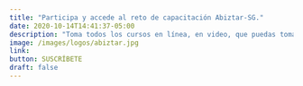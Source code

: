 ```yaml
---
title: "Participa y accede al reto de capacitación Abiztar-SG."
date: 2020-10-14T14:41:37-05:00
description: "Toma todos los cursos en línea, en video, que puedas tomar durante 15 días seguidos sin pagar nada. Utiliza el cupón ABIZTARSG al suscribirte al plan. *No incluye diplomas."
image: /images/logos/abiztar.jpg
link:
button: SUSCRÍBETE
draft: false
---
```



